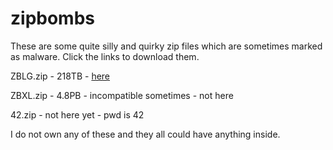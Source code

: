 # zipbombs
These are some quite silly and quirky zip files which are sometimes marked as malware. Click the links to download them.

ZBLG.zip - 218TB - [here](/zblg.zip)

ZBXL.zip - 4.8PB - incompatible sometimes - not here

42.zip - not here yet - pwd is 42

I do not own any of these and they all could have anything inside.
